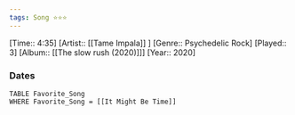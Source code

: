 ```yaml
---
tags: Song ⭐⭐⭐ 
---
```

[Time:: 4:35]
[Artist:: [[Tame Impala]] ]
[Genre:: Psychedelic Rock]
[Played:: 3]
[Album:: [[The slow rush (2020)]]]
[Year:: 2020]
### Dates
````dataview
TABLE Favorite_Song
WHERE Favorite_Song = [[It Might Be Time]]
````